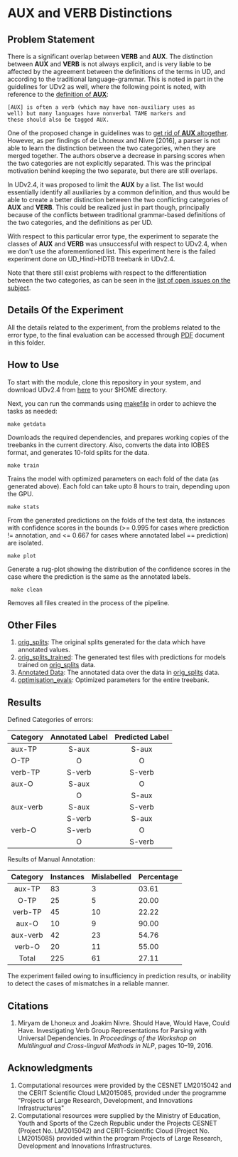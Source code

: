 <h1>AUX and VERB Distinctions</h1>

<h2>Problem Statement</h2>

There is a significant overlap between <b>VERB</b> and <b>AUX</b>. The distinction between <b>AUX</b> and <b>VERB</b> is 
not always explicit, and is very liable to be affected by the agreement between the definitions of the terms in UD, and 
according to the traditional language-grammar. This is noted in part in the guidelines for UDv2 as well, where the 
following point is noted, with reference to the [definition of <b>AUX</b>](https://universaldependencies.org/u/pos/all.html#aux-auxiliary):

    [AUX] is often a verb (which may have non-auxiliary uses as 
    well) but many languages have nonverbal TAME markers and
    these should also be tagged AUX.

One of the proposed change in guidelines was to [get rid of <b>AUX</b> altogether](https://github.com/UniversalDependencies/docs/issues/275). 
However, as per findings of de Lhoneux and Nivre \[2016\], a parser is not able to learn the distinction between the
 two categories, when they are merged together. The authors observe a decrease in parsing scores when the two categories 
 are not explicitly separated. This was the principal motivation behind keeping the two separate, but there are still 
 overlaps.
 
In UDv2.4, it was proposed to limit the <b>AUX</b> by a list. The list would essentially identify all auxiliaries by a 
common definition, and thus would be able to create a better distinction between the two conflicting categories of 
<b>AUX</b> and <b>VERB</b>. This could be realized just in part though, principally because of the conflicts between 
traditional grammar-based definitions of the two categories, and the definitions as per UD. 

With respect to this particular error type, the experiment to separate the classes of <b>AUX</b> and <b>VERB</b> was 
unsuccessful with respect to UDv2.4, when we don't use the aforementioned list. This experiment here is the failed 
experiment done on UD\_Hindi-HDTB treebank in UDv2.4. 

Note that there still exist problems with respect to the differentiation between the two categories, 
as can be seen in the [list of open issues on the subject](https://github.com/universaldependencies/docs/issues?utf8=\%E2\%9C\%93&q=is\%3Aopen+aux).

<h2>Details Of the Experiment</h2>

All the details related to the experiment, from the problems related to the error type, to the final evaluation can be 
accessed through [PDF](docs/auxvsverb.pdf) document in this folder.

<h2>How to Use</h2>

To start with the module, clone this repository in your system, and download UDv2.4 from [here](https://universaldependencies.org/#download) to your $HOME 
directory.

Next, you can run the commands using [makefile](./makefile) in order to achieve the tasks as needed:

    make getdata
 Downloads the required dependencies, and prepares working copies of the treebanks in the current directory. Also, converts
 the data into IOBES format, and generates 10-fold splits for the data.
 
    make train
 Trains the model with optimized parameters on each fold of the data (as generated above). Each fold can take upto 8 hours to train,
 depending upon the GPU.
 
    make stats
 From the generated predictions on the folds of the test data, the instances with confidence scores in the bounds (>= 0.995 for 
 cases where prediction != annotation, and <= 0.667 for cases where annotated label == prediction) are isolated. 
 
    make plot
 Generate a rug-plot showing the distribution of the confidence scores in the case where the prediction is the same as the 
 annotated labels.
 
     make clean
  Removes all files created in the process of the pipeline.
 
 <h2>Other Files</h2>
 
 1. [orig_splits](./orig_splits): The original splits generated for the data which have annotated values.
 2. [orig_splits_trained](./orig_splits_trained): The generated test files with predictions for models trained on [orig_splits](./orig_splits) data.
 2. [Annotated Data](./Annotated%20Data): The annotated data over the data in [orig_splits](./orig_splits) data.
 4. [optimisation_evals](./optimisation_evals): Optimized parameters for the entire treebank.
 
<h2>Results</h2>

Defined Categories of errors:

|Category|Annotated Label|Predicted Label|
|:-------|:-------------:|:-------------:|
|aux-TP| S-aux | S-aux |
|O-TP| O | O |
|verb-TP| S-verb | S-verb|
|aux-O| S-aux | O |
| | O | S-aux |
|aux-verb| S-aux | S-verb|
| | S-verb | S-aux |
|verb-O| S-verb | O |
| | O | S-verb |

Results of Manual Annotation:


|Category|Instances|Mislabelled|Percentage|
|:------:|:--------|:----------|:---------|
| aux-TP |  83 | 3 | 03.61 |
| O-TP | 25 | 5 | 20.00 |
| verb-TP | 45 | 10 | 22.22 |
| aux-O | 10 | 9 | 90.00 |
| aux-verb | 42 | 23 | 54.76 |
| verb-O | 20 | 11 | 55.00 |
| Total | 225 | 61 | 27.11 |

The experiment failed owing to insufficiency in prediction results, or inability to detect the cases of mismatches in a reliable manner.  

<h2>Citations</h2>

1. Miryam de Lhoneux and Joakim Nivre.
Should Have, Would Have, Could Have. Investigating Verb Group Representations for Parsing with Universal Dependencies.
In <i>Proceedings of the Workshop on Multilingual and Cross-lingual Methods in NLP</i>, pages 10–19, 2016.

<h2>Acknowledgments</h2>

1. Computational resources were provided by the CESNET LM2015042 and the CERIT Scientific Cloud LM2015085, provided under the programme "Projects of Large Research, Development, and Innovations Infrastructures"
2. Computational resources were supplied by the Ministry of Education, Youth and Sports of the Czech Republic under the Projects CESNET (Project No. LM2015042) and CERIT-Scientific Cloud (Project No. LM2015085) provided within the program Projects of Large Research, Development and Innovations Infrastructures.
